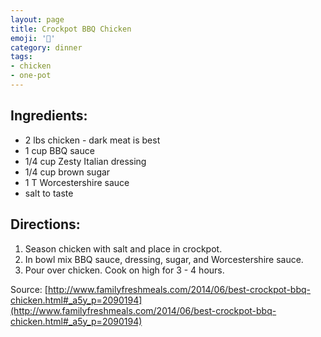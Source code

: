 ```yaml
---
layout: page
title: Crockpot BBQ Chicken
emoji: '🍖'
category: dinner
tags:
- chicken
- one-pot
---
```


## Ingredients:
- 2 lbs chicken - dark meat is best
- 1 cup BBQ sauce
- 1/4 cup Zesty Italian dressing
- 1/4 cup brown sugar
- 1 T Worcestershire sauce
- salt to taste

## Directions:
1. Season chicken with salt and place in crockpot.
2. In bowl mix BBQ sauce, dressing, sugar, and Worcestershire sauce.
3. Pour over chicken. Cook on high for 3 - 4 hours.

Source: [http://www.familyfreshmeals.com/2014/06/best-crockpot-bbq-chicken.html#_a5y_p=2090194](http://www.familyfreshmeals.com/2014/06/best-crockpot-bbq-chicken.html#_a5y_p=2090194)
